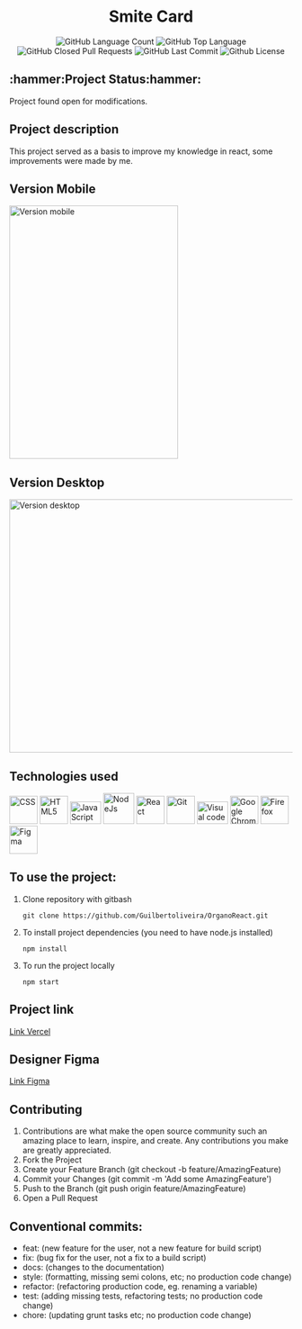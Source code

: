 <div align="center">
<h1>Smite Card</h1>
<img alt="GitHub Language Count" src="https://img.shields.io/github/languages/count/Guilbertoliveira/OrganoReact" />
<img alt="GitHub Top Language" src="https://img.shields.io/github/languages/top/Guilbertoliveira/OrganoReact" />
<img alt="GitHub Closed Pull Requests" src="https://img.shields.io/github/issues-pr-closed/Guilbertoliveira/OrganoReact" />
<img alt="GitHub Last Commit" src="https://img.shields.io/github/last-commit/Guilbertoliveira/OrganoReact" />
<img alt="Github License" src="https://img.shields.io/github/license/Guilbertoliveira/OrganoReact" /></div>

<h2>:hammer:Project Status:hammer:</h2>
<p>Project found open for modifications.</p>

<h2>Project description</h2>
<p>This project served as a basis to improve my knowledge in react, some improvements were made by me.</p>

<h2>Version Mobile</h2>
<img src="https://user-images.githubusercontent.com/41201436/236690559-c1c5029c-6eec-4e44-90b8-060aa87bc42e.gif" width="300" height="450" title="Version mobile" />

<h2>Version Desktop</h2>
<img src="https://user-images.githubusercontent.com/41201436/236690504-b5a9e32c-f2d2-4176-8195-ac90121aff75.gif" width="750" height="450" title="Version desktop"/>

<h2>Technologies used</h2>
<div>
    <img src="https://cdn.jsdelivr.net/gh/devicons/devicon/icons/css3/css3-plain-wordmark.svg" width="50" title="CSS"  />
    <img src="https://cdn.jsdelivr.net/gh/devicons/devicon/icons/html5/html5-plain-wordmark.svg" width="50" title="HTML5"  />
    <img src="https://cdn.jsdelivr.net/gh/devicons/devicon/icons/javascript/javascript-plain.svg" height="40" width="55" title="JavaScript"/>
    <img src="https://cdn.jsdelivr.net/gh/devicons/devicon/icons/nodejs/nodejs-plain-wordmark.svg" width="55" title="NodeJs" />
    <img src="https://cdn.jsdelivr.net/gh/devicons/devicon/icons/react/react-original-wordmark.svg" width="50" title="React" />
    <img src="https://cdn.jsdelivr.net/gh/devicons/devicon/icons/git/git-plain-wordmark.svg" width="50" title="Git" />
    <img src="https://cdn.jsdelivr.net/gh/devicons/devicon/icons/visualstudio/visualstudio-plain.svg" height="40" width="55" title="Visual code"  />
    <img src="https://cdn.jsdelivr.net/gh/devicons/devicon/icons/chrome/chrome-original-wordmark.svg" width="50" title="Google Chrome"/>
    <img src="https://cdn.jsdelivr.net/gh/devicons/devicon/icons/firefox/firefox-original-wordmark.svg" width="50" title="Firefox" />
    <img src="https://cdn.jsdelivr.net/gh/devicons/devicon/icons/figma/figma-original.svg" width="50" title="Figma"  />

</div> 

<h2>To use the project:</h2>
<ol>

<li>Clone repository with gitbash</li>

```
git clone https://github.com/Guilbertoliveira/OrganoReact.git
```

<li>To install project dependencies (you need to have node.js installed)</li>

```
npm install
```

<li>To run the project locally</li>

```
npm start
```

</ol>
<h2> Project link </h2>
<a href="https://organo-react-psi.vercel.app/">Link Vercel</a>

<h2> Designer Figma</h2>
<a href="https://www.figma.com/file/T6BLI1HfB81eYOiVgpqQz7/Projeto-Intro-ao-React?type=design&node-id=134-128&t=8z6E05wTNBIWsNKA-0">Link Figma</a>
<br>

<h2>Contributing</h2>
<ol>
<li>Contributions are what make the open source community such an amazing place to learn, inspire, and create. Any contributions you make are greatly appreciated.</li>
<li>Fork the Project</li>
<li>Create your Feature Branch (git checkout -b feature/AmazingFeature)</li>
<li>Commit your Changes (git commit -m 'Add some AmazingFeature')</li>
<li>Push to the Branch (git push origin feature/AmazingFeature)</li>
<li>Open a Pull Request</li>
</ol>

<h2>Conventional commits:</h2>
<ul>
    <li>feat: (new feature for the user, not a new feature for build script)</li>
    <li>fix: (bug fix for the user, not a fix to a build script)</li>
    <li>docs: (changes to the documentation)</li>
    <li>style: (formatting, missing semi colons, etc; no production code change)</li>
    <li>refactor: (refactoring production code, eg. renaming a variable)</li>
    <li>test: (adding missing tests, refactoring tests; no production code change)</li>
    <li>chore: (updating grunt tasks etc; no production code change)</li>
</ul>


